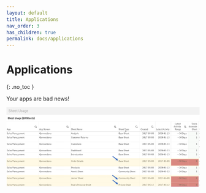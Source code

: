 ```yaml
---
layout: default
title: Applications
nav_order: 3
has_children: true
permalink: docs/applications
---
```


# Applications
{: .no_toc }

Your apps are bad news!

![Brad](images/brad_image.png)
